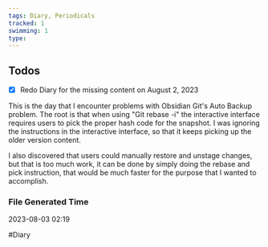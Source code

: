 ```yaml
---
tags: Diary, Periodicals
tracked: 1
swimming: 1
type: 
---
```


## Todos
- [x] Redo Diary for the missing content on August 2, 2023

This is the day that I encounter problems with Obsidian Git's Auto Backup problem. The root is that when using "Git rebase -i" the interactive interface requires users to pick the proper hash code for the snapshot. I was ignoring the instructions in the interactive interface, so that it keeps picking up the older version content. 

I also discovered that users could manually restore and unstage changes, but that is too much work, it can be done by simply doing the rebase and pick instruction, that would be much faster for the purpose that I wanted to accomplish.


### File Generated Time
2023-08-03 02:19

#Diary 